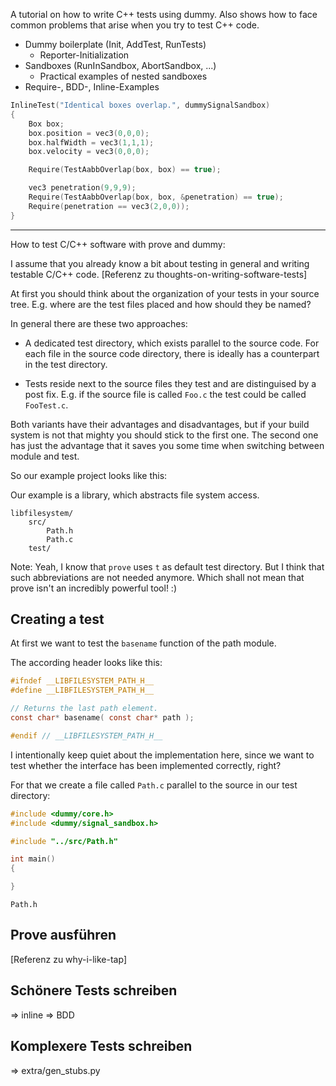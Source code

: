 <!-- 
.. title: Writing C/C++ tests with dummy
.. slug: writing-cc-tests-with-dummy
.. date: 05/30/2014 10:28:56 PM UTC+02:00
.. tags: testing
.. link: 
.. description: A tutorial on how to write C++ tests using dummy.
.. type: text
-->

A tutorial on how to write C++ tests using dummy.
Also shows how to face common problems that arise when you try to test C++ code.

- Dummy boilerplate (Init, AddTest, RunTests)
  - Reporter-Initialization
- Sandboxes (RunInSandbox, AbortSandbox, ...)
  - Practical examples of nested sandboxes
- Require-, BDD-, Inline-Examples

```cpp
InlineTest("Identical boxes overlap.", dummySignalSandbox)
{
    Box box;
    box.position = vec3(0,0,0);
    box.halfWidth = vec3(1,1,1);
    box.velocity = vec3(0,0,0);

    Require(TestAabbOverlap(box, box) == true);

    vec3 penetration(9,9,9);
    Require(TestAabbOverlap(box, box, &penetration) == true);
    Require(penetration == vec3(2,0,0));
}
```

----

How to test C/C++ software with prove and dummy:

I assume that you already know a bit about testing in general and writing
testable C/C++ code.  [Referenz zu thoughts-on-writing-software-tests]

At first you should think about the organization of your tests in your
source tree. E.g. where are the test files placed and how should they be
named?

In general there are these two approaches:

- A dedicated test directory, which exists parallel to the source code.
  For each file in the source code directory, there is ideally has a
  counterpart in the test directory.

- Tests reside next to the source files they test and are distinguised by
  a post fix. E.g. if the source file is called `Foo.c` the test could
  be called `FooTest.c`.

Both variants have their advantages and disadvantages, but if your build
system is not that mighty you should stick to the first one.
The second one has just the advantage that it saves you some time when
switching between module and test.

So our example project looks like this:


Our example is a library, which abstracts file system access.

    libfilesystem/
        src/
            Path.h
            Path.c
        test/

Note:
Yeah, I know that `prove` uses `t` as default test directory.
But I think that such abbreviations are not needed anymore.
Which shall not mean that prove isn't an incredibly powerful tool! :)


## Creating a test

At first we want to test the `basename` function of the path module.

The according header looks like this:

```c
#ifndef __LIBFILESYSTEM_PATH_H__
#define __LIBFILESYSTEM_PATH_H__

// Returns the last path element.
const char* basename( const char* path );

#endif // __LIBFILESYSTEM_PATH_H__
```

I intentionally keep quiet about the implementation here,
since we want to test whether the interface has been implemented correctly,
right?


For that we create a file called `Path.c` parallel to the source in our test
directory:

```c
#include <dummy/core.h>
#include <dummy/signal_sandbox.h>

#include "../src/Path.h"

int main()
{

}
```

`Path.h`
## Prove ausführen
[Referenz zu why-i-like-tap]
## Schönere Tests schreiben
=> inline
=> BDD
## Komplexere Tests schreiben
=> extra/gen_stubs.py

